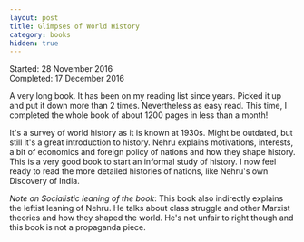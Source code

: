 ```yaml
---
layout: post
title: Glimpses of World History
category: books
hidden: true
---
```


Started: 28 November 2016 <br/>
Completed: 17 December 2016


A very long book. It has been on my reading list since years. Picked it up and put it down more than 2 times. Nevertheless as easy read. This time, I completed the whole book of about 1200 pages in less than a month!

It's a survey of world history as it is known at 1930s. Might be outdated, but still it's a great introduction to history. Nehru explains motivations, interests, a bit of economics and foreign policy of nations and how they shape history. This is a very good book to start an informal study of history. I now feel ready to read the more detailed histories of nations, like Nehru's own Discovery of India.

*Note on Socialistic leaning of the book*:
This book also indirectly explains the leftist leaning of Nehru. He talks about class struggle and other Marxist theories and how they shaped the world. He's not unfair to right though and this book is not a propaganda piece.